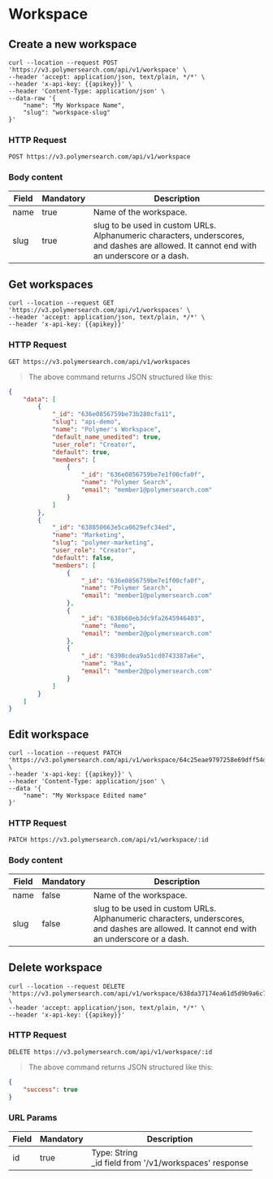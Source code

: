 # Workspace

## Create a new workspace

```shell
curl --location --request POST 'https://v3.polymersearch.com/api/v1/workspace' \
--header 'accept: application/json, text/plain, */*' \
--header 'x-api-key: {{apikey}}' \
--header 'Content-Type: application/json' \
--data-raw '{
    "name": "My Workspace Name",
    "slug": "workspace-slug"
}'
```

### HTTP Request

`POST https://v3.polymersearch.com/api/v1/workspace`


### Body content

Field | Mandatory | Description
--------- | ------- | -----------
name | true | Name of the workspace.
slug | true | slug to be used in custom URLs. Alphanumeric characters, underscores, and dashes are allowed. It cannot end with an underscore or a dash.


## Get workspaces

```shell
curl --location --request GET 'https://v3.polymersearch.com/api/v1/workspaces' \
--header 'accept: application/json, text/plain, */*' \
--header 'x-api-key: {{apikey}}'
```

### HTTP Request

`GET https://v3.polymersearch.com/api/v1/workspaces`

> The above command returns JSON structured like this:

```json
{
    "data": [
        {
            "_id": "636e0856759be73b280cfa11",
            "slug": "api-demo",
            "name": "Polymer's Workspace",
            "default_name_unedited": true,
            "user_role": "Creator",
            "default": true,
            "members": [
                {
                    "_id": "636e0856759be7e1f00cfa0f",
                    "name": "Polymer Search",
                    "email": "member1@polymersearch.com"
                }
            ]
        },
        {
            "_id": "638850663e5ca0629efc34ed",
            "name": "Marketing",
            "slug": "polymer-marketing",
            "user_role": "Creator",
            "default": false,
            "members": [
                {
                    "_id": "636e0856759be7e1f00cfa0f",
                    "name": "Polymer Search",
                    "email": "member1@polymersearch.com"
                },
                {
                    "_id": "638b60eb3dc9fa2645946403",
                    "name": "Remo",
                    "email": "member2@polymersearch.com"
                },
                {
                    "_id": "6390cdea9a51cd0743387a6e",
                    "name": "Ras",
                    "email": "member2@polymersearch.com"
                }
            ]
        }
    ]
}
```



## Edit workspace

```shell
curl --location --request PATCH 'https://v3.polymersearch.com/api/v1/workspace/64c25eae9797258e69dff54d' \
--header 'x-api-key: {{apikey}}' \
--header 'Content-Type: application/json' \
--data '{
    "name": "My Workspace Edited name"
}'
```

### HTTP Request

`PATCH https://v3.polymersearch.com/api/v1/workspace/:id`


### Body content

Field | Mandatory | Description
--------- | ------- | -----------
name | false | Name of the workspace.
slug | false | slug to be used in custom URLs. Alphanumeric characters, underscores, and dashes are allowed. It cannot end with an underscore or a dash.



## Delete workspace

```shell
curl --location --request DELETE 'https://v3.polymersearch.com/api/v1/workspace/638da37174ea61d5d9b9a6c7' \
--header 'accept: application/json, text/plain, */*' \
--header 'x-api-key: {{apikey}}'
```

### HTTP Request

`DELETE https://v3.polymersearch.com/api/v1/workspace/:id`


> The above command returns JSON structured like this:

```json
{
    "success": true
}
```

### URL Params

Field | Mandatory | Description
--------- | ------- | -----------
id | true | Type: String<br /> _id field from '/v1/workspaces' response